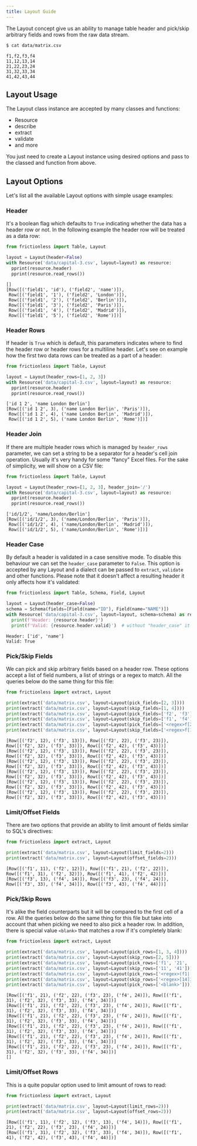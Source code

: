 ```yaml
---
title: Layout Guide
---
```


The Layout concept give us an ability to manage table header and pick/skip arbitrary fields and rows from the raw data stream.

```bash title="CLI"
$ cat data/matrix.csv
```
```csv
f1,f2,f3,f4
11,12,13,14
21,22,23,24
31,32,33,34
41,42,43,44
```

## Layout Usage

The Layout class instance are accepted by many classes and functions:

- Resource
- describe
- extract
- validate
- and more

You just need to create a Layout instance using desired options and pass to the classed and function from above.

## Layout Options

Let's list all the available Layout options with simple usage examples:

### Header

It's a boolean flag which defaults to `True` indicating whether the data has a header row or not. In the following example the header row will be treated as a data row:

```python
from frictionless import Table, Layout

layout = Layout(header=False)
with Resource('data/capital-3.csv', layout=layout) as resource:
  pprint(resource.header)
  pprint(resource.read_rows())
```
```
[]
[Row([('field1', 'id'), ('field2', 'name')]),
 Row([('field1', '1'), ('field2', 'London')]),
 Row([('field1', '2'), ('field2', 'Berlin')]),
 Row([('field1', '3'), ('field2', 'Paris')]),
 Row([('field1', '4'), ('field2', 'Madrid')]),
 Row([('field1', '5'), ('field2', 'Rome')])]
```

### Header Rows

If header is `True` which is default, this parameters indicates where to find the header row or header rows for a multiline header. Let's see on example how the first two data rows can be treated as a part of a header:

```python
from frictionless import Table, Layout

layout = Layout(header_rows=[1, 2, 3])
with Resource('data/capital-3.csv', layout=layout) as resource:
  pprint(resource.header)
  pprint(resource.read_rows())
```
```
['id 1 2', 'name London Berlin']
[Row([('id 1 2', 3), ('name London Berlin', 'Paris')]),
 Row([('id 1 2', 4), ('name London Berlin', 'Madrid')]),
 Row([('id 1 2', 5), ('name London Berlin', 'Rome')])]
```

### Header Join

If there are multiple header rows which is managed by `header_rows` parameter, we can set a string to be a separator for a header's cell join operation. Usually it's very handy for some "fancy" Excel files. For the sake of simplicity, we will show on a CSV file:

```python
from frictionless import Table, Layout

layout = Layout(header_rows=[1, 2, 3], header_join='/')
with Resource('data/capital-3.csv', layout=layout) as resource:
  pprint(resource.header)
  pprint(resource.read_rows())
```
```
['id/1/2', 'name/London/Berlin']
[Row([('id/1/2', 3), ('name/London/Berlin', 'Paris')]),
 Row([('id/1/2', 4), ('name/London/Berlin', 'Madrid')]),
 Row([('id/1/2', 5), ('name/London/Berlin', 'Rome')])]
```

### Header Case

By default a header is validated in a case sensitive mode. To disable this behaviour we can set the `header_case` parameter to `False`. This option is accepted by any Layout and a dialect can be passed to `extract`, `validate` and other functions. Please note that it doesn't affect a resulting header it only affects how it's validated:

```python
from frictionless import Table, Schema, Field, Layout

layout = Layout(header_case=False)
schema = Schema(fields=[Field(name="ID"), Field(name="NAME")])
with Resource('data/capital-3.csv', layout=layout, schema=schema) as resource:
  print(f'Header: {resource.header}')
  print(f'Valid: {resource.header.valid}')  # without "header_case" it will have 2 errors
```
```
Header: ['id', 'name']
Valid: True
```

### Pick/Skip Fields

We can pick and skip arbitrary fields based on a header row. These options accept a list of field numbers, a list of strings or a regex to match. All the queries below do the same thing for this file:

```python
from frictionless import extract, Layout

print(extract('data/matrix.csv', layout=Layout(pick_fields=[2, 3])))
print(extract('data/matrix.csv', layout=Layout(skip_fields=[1, 4])))
print(extract('data/matrix.csv', layout=Layout(pick_fields=['f2', 'f3'])))
print(extract('data/matrix.csv', layout=Layout(skip_fields=['f1', 'f4'])))
print(extract('data/matrix.csv', layout=Layout(pick_fields=['<regex>f[23]'])))
print(extract('data/matrix.csv', layout=Layout(skip_fields=['<regex>f[14]'])))
```
```
[Row([('f2', 12), ('f3', 13)]), Row([('f2', 22), ('f3', 23)]), Row([('f2', 32), ('f3', 33)]), Row([('f2', 42), ('f3', 43)])]
[Row([('f2', 12), ('f3', 13)]), Row([('f2', 22), ('f3', 23)]), Row([('f2', 32), ('f3', 33)]), Row([('f2', 42), ('f3', 43)])]
[Row([('f2', 12), ('f3', 13)]), Row([('f2', 22), ('f3', 23)]), Row([('f2', 32), ('f3', 33)]), Row([('f2', 42), ('f3', 43)])]
[Row([('f2', 12), ('f3', 13)]), Row([('f2', 22), ('f3', 23)]), Row([('f2', 32), ('f3', 33)]), Row([('f2', 42), ('f3', 43)])]
[Row([('f2', 12), ('f3', 13)]), Row([('f2', 22), ('f3', 23)]), Row([('f2', 32), ('f3', 33)]), Row([('f2', 42), ('f3', 43)])]
[Row([('f2', 12), ('f3', 13)]), Row([('f2', 22), ('f3', 23)]), Row([('f2', 32), ('f3', 33)]), Row([('f2', 42), ('f3', 43)])]
```

### Limit/Offset Fields

There are two options that provide an ability to limit amount of fields similar to SQL's directives:

```python
from frictionless import extract, Layout

print(extract('data/matrix.csv', layout=Layout(limit_fields=2)))
print(extract('data/matrix.csv', layout=Layout(offset_fields=2)))
```
```
[Row([('f1', 11), ('f2', 12)]), Row([('f1', 21), ('f2', 22)]), Row([('f1', 31), ('f2', 32)]), Row([('f1', 41), ('f2', 42)])]
[Row([('f3', 13), ('f4', 14)]), Row([('f3', 23), ('f4', 24)]), Row([('f3', 33), ('f4', 34)]), Row([('f3', 43), ('f4', 44)])]
```

### Pick/Skip Rows

It's alike the field counterparts but it will be compared to the first cell of a row. All the queries below do the same thing for this file but take into account that when picking we need to also pick a header row. In addition, there is special value `<blank>` that matches a row if it's completely blank:

```python
from frictionless import extract, Layout

print(extract('data/matrix.csv', layout=Layout(pick_rows=[1, 3, 4])))
print(extract('data/matrix.csv', layout=Layout(skip_rows=[2, 5])))
print(extract('data/matrix.csv', layout=Layout(pick_rows=['f1', '21', '31'])))
print(extract('data/matrix.csv', layout=Layout(skip_rows=['11', '41'])))
print(extract('data/matrix.csv', layout=Layout(pick_rows=['<regex>(f1|[23]1)'])))
print(extract('data/matrix.csv', layout=Layout(skip_rows=['<regex>[14]1'])))
print(extract('data/matrix.csv', layout=Layout(pick_rows=['<blank>'])))
```
```
[Row([('f1', 21), ('f2', 22), ('f3', 23), ('f4', 24)]), Row([('f1', 31), ('f2', 32), ('f3', 33), ('f4', 34)])]
[Row([('f1', 21), ('f2', 22), ('f3', 23), ('f4', 24)]), Row([('f1', 31), ('f2', 32), ('f3', 33), ('f4', 34)])]
[Row([('f1', 21), ('f2', 22), ('f3', 23), ('f4', 24)]), Row([('f1', 31), ('f2', 32), ('f3', 33), ('f4', 34)])]
[Row([('f1', 21), ('f2', 22), ('f3', 23), ('f4', 24)]), Row([('f1', 31), ('f2', 32), ('f3', 33), ('f4', 34)])]
[Row([('f1', 21), ('f2', 22), ('f3', 23), ('f4', 24)]), Row([('f1', 31), ('f2', 32), ('f3', 33), ('f4', 34)])]
[Row([('f1', 21), ('f2', 22), ('f3', 23), ('f4', 24)]), Row([('f1', 31), ('f2', 32), ('f3', 33), ('f4', 34)])]
[]
```

### Limit/Offset Rows

This is a quite popular option used to limit amount of rows to read:

```python
from frictionless import extract, Layout

print(extract('data/matrix.csv', layout=Layout(limit_rows=2)))
print(extract('data/matrix.csv', layout=Layout(offset_rows=2)))
```
```
[Row([('f1', 11), ('f2', 12), ('f3', 13), ('f4', 14)]), Row([('f1', 21), ('f2', 22), ('f3', 23), ('f4', 24)])]
[Row([('f1', 31), ('f2', 32), ('f3', 33), ('f4', 34)]), Row([('f1', 41), ('f2', 42), ('f3', 43), ('f4', 44)])]
```
